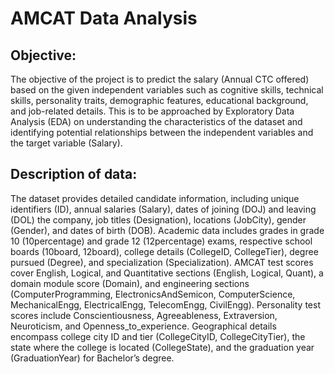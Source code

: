 # AMCAT Data Analysis

## Objective:

The objective of the project is to predict the salary (Annual CTC offered) based on the given independent variables such as cognitive skills, technical skills, personality traits, demographic features, educational background, and job-related details. 
This is to be approached by Exploratory Data Analysis (EDA) on understanding the characteristics of the dataset and identifying potential relationships between the independent variables and the target variable (Salary).

## Description of data:

The dataset provides detailed candidate information, including unique identifiers (ID), annual salaries (Salary), dates of joining (DOJ) and leaving (DOL) the company, job titles (Designation), locations (JobCity), gender (Gender), and dates of birth (DOB).
Academic data includes grades in grade 10 (10percentage) and grade 12 (12percentage) exams, respective school boards (10board, 12board), college details (CollegeID, CollegeTier), degree pursued (Degree), and specialization (Specialization).
AMCAT test scores cover English, Logical, and Quantitative sections (English, Logical, Quant), a domain module score (Domain), and engineering sections (ComputerProgramming, ElectronicsAndSemicon, ComputerScience, MechanicalEngg, ElectricalEngg, TelecomEngg, CivilEngg).
Personality test scores include Conscientiousness, Agreeableness, Extraversion, Neuroticism, and Openness_to_experience.
Geographical details encompass college city ID and tier (CollegeCityID, CollegeCityTier), the state where the college is located (CollegeState), and the graduation year (GraduationYear) for Bachelor’s degree.
